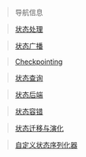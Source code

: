 > 导航信息

> [状态处理](work_with_state.md)

> [状态广播](broadcast_state.md)

> [Checkpointing](checkpointing.md)

> [状态查询](queryable_state.md)

> [状态后端](state_backends.md) 

> [状态容错](state_and_fault_tolerance.md)

> [状态迁移与演化](state_schema_evolution.md)

> [自定义状态序列化器](custom_state_serialization.md)

